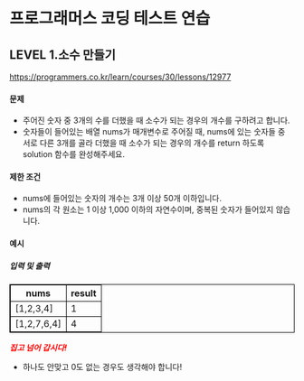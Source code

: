 # 프로그래머스 코딩 테스트 연습 
## LEVEL 1.소수 만들기
https://programmers.co.kr/learn/courses/30/lessons/12977

#### 문제
- 주어진 숫자 중 3개의 수를 더했을 때 소수가 되는 경우의 개수를 구하려고 합니다. 
- 숫자들이 들어있는 배열 nums가 매개변수로 주어질 때, nums에 있는 숫자들 중 서로 다른 3개를 골라 더했을 때 소수가 되는 경우의 개수를 return 하도록 solution 함수를 완성해주세요.

#### 제한 조건
- nums에 들어있는 숫자의 개수는 3개 이상 50개 이하입니다.
- nums의 각 원소는 1 이상 1,000 이하의 자연수이며, 중복된 숫자가 들어있지 않습니다.

#### 예시
##### 입력 및 출력
|nums|result|
|----|----|
|[1,2,3,4]|1|
|[1,2,7,6,4]|4|

<span>*집고 넘어 갑시다!*</span></br>
- 하나도 안맞고 0도 없는 경우도 생각해야 합니다!

<style type="text/css">
span{
	color:red;
	font-weight:bold;
}

table, td, th {
        border:0.5px solid black;
}
</style>
